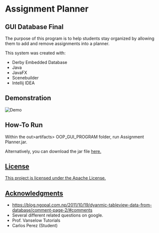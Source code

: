 # Assignment Planner
## GUI Database Final

The purpose of this program is to help students stay organized by allowing them to add and remove assignments into a planner.

This system was created with:
* Derby Embedded Database
* Java
* JavaFX
* Scenebuilder
* Intellij IDEA

## Demonstration

![Demo](https://media.giphy.com/media/uVQcXTh2OL8ji7DTfs/200w_d.gif)

## How-To Run

Within the out>artifacts> OOP_GUI_PROGRAM folder, run Assignment Planner.jar.

Alternatively, you can download the jar file <a href="https://ufile.io/7ejrw">here.

## License

This project is licensed under the Apache License.

## Acknowledgments

* https://blog.ngopal.com.np/2011/10/19/dyanmic-tableview-data-from-database/comment-page-2/#comments
* Several different related questions on google.
* Prof. Vanselow Tutorials
* Carlos Perez (Student)
